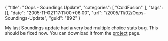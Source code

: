 {
	"title": "Oops - Soundings Update",
	"categories": [
		"ColdFusion"
	],
	"tags": [],
	"date": "2005-11-02T17:11:00+06:00",
	"url": "/2005/11/02/Oops-Soundings-Update",
	"guid": "892"
}

My last Soundings update had a very bad multiple choice stats bug. This should be fixed now. You can download it from the <a href="http://ray.camdenfamily.com/projects/soundings">project</a> page.
